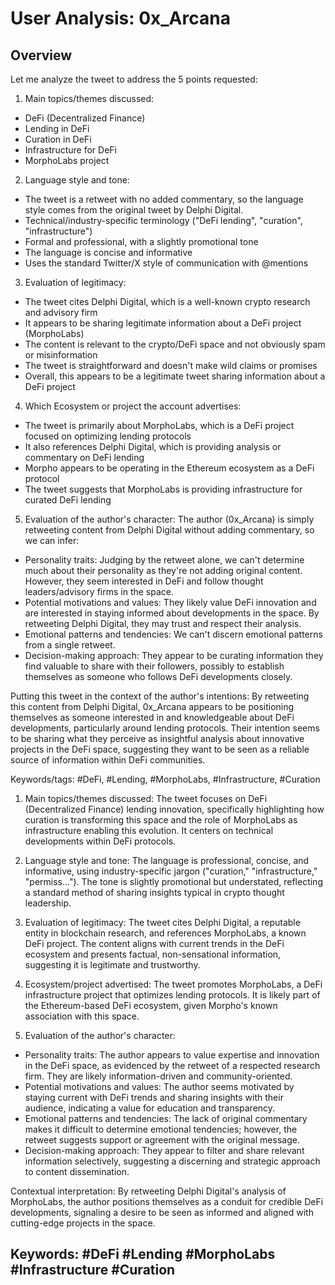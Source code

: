 # User Analysis: 0x_Arcana

## Overview

<think>
Let me analyze the tweet to address the 5 points requested:

1. Main topics/themes discussed:
- DeFi (Decentralized Finance)
- Lending in DeFi
- Curation in DeFi
- Infrastructure for DeFi
- MorphoLabs project

2. Language style and tone:
- The tweet is a retweet with no added commentary, so the language style comes from the original tweet by Delphi Digital.
- Technical/industry-specific terminology ("DeFi lending", "curation", "infrastructure")
- Formal and professional, with a slightly promotional tone
- The language is concise and informative
- Uses the standard Twitter/X style of communication with @mentions

3. Evaluation of legitimacy:
- The tweet cites Delphi Digital, which is a well-known crypto research and advisory firm
- It appears to be sharing legitimate information about a DeFi project (MorphoLabs)
- The content is relevant to the crypto/DeFi space and not obviously spam or misinformation
- The tweet is straightforward and doesn't make wild claims or promises
- Overall, this appears to be a legitimate tweet sharing information about a DeFi project

4. Which Ecosystem or project the account advertises:
- The tweet is primarily about MorphoLabs, which is a DeFi project focused on optimizing lending protocols
- It also references Delphi Digital, which is providing analysis or commentary on DeFi lending
- Morpho appears to be operating in the Ethereum ecosystem as a DeFi protocol
- The tweet suggests that MorphoLabs is providing infrastructure for curated DeFi lending

5. Evaluation of the author's character:
The author (0x_Arcana) is simply retweeting content from Delphi Digital without adding commentary, so we can infer:

- Personality traits: Judging by the retweet alone, we can't determine much about their personality as they're not adding original content. However, they seem interested in DeFi and follow thought leaders/advisory firms in the space.
- Potential motivations and values: They likely value DeFi innovation and are interested in staying informed about developments in the space. By retweeting Delphi Digital, they may trust and respect their analysis.
- Emotional patterns and tendencies: We can't discern emotional patterns from a single retweet.
- Decision-making approach: They appear to be curating information they find valuable to share with their followers, possibly to establish themselves as someone who follows DeFi developments closely.

Putting this tweet in the context of the author's intentions: By retweeting this content from Delphi Digital, 0x_Arcana appears to be positioning themselves as someone interested in and knowledgeable about DeFi developments, particularly around lending protocols. Their intention seems to be sharing what they perceive as insightful analysis about innovative projects in the DeFi space, suggesting they want to be seen as a reliable source of information within DeFi communities.

Keywords/tags: #DeFi, #Lending, #MorphoLabs, #Infrastructure, #Curation
</think>

1. Main topics/themes discussed:
The tweet focuses on DeFi (Decentralized Finance) lending innovation, specifically highlighting how curation is transforming this space and the role of MorphoLabs as infrastructure enabling this evolution. It centers on technical developments within DeFi protocols.

2. Language style and tone:
The language is professional, concise, and informative, using industry-specific jargon ("curation," "infrastructure," "permiss..."). The tone is slightly promotional but understated, reflecting a standard method of sharing insights typical in crypto thought leadership.

3. Evaluation of legitimacy:
The tweet cites Delphi Digital, a reputable entity in blockchain research, and references MorphoLabs, a known DeFi project. The content aligns with current trends in the DeFi ecosystem and presents factual, non-sensational information, suggesting it is legitimate and trustworthy.

4. Ecosystem/project advertised:
The tweet promotes MorphoLabs, a DeFi infrastructure project that optimizes lending protocols. It is likely part of the Ethereum-based DeFi ecosystem, given Morpho's known association with this space.

5. Evaluation of the author's character:
- Personality traits: The author appears to value expertise and innovation in the DeFi space, as evidenced by the retweet of a respected research firm. They are likely information-driven and community-oriented.
- Potential motivations and values: The author seems motivated by staying current with DeFi trends and sharing insights with their audience, indicating a value for education and transparency.
- Emotional patterns and tendencies: The lack of original commentary makes it difficult to determine emotional tendencies; however, the retweet suggests support or agreement with the original message.
- Decision-making approach: They appear to filter and share relevant information selectively, suggesting a discerning and strategic approach to content dissemination.

Contextual interpretation: By retweeting Delphi Digital's analysis of MorphoLabs, the author positions themselves as a conduit for credible DeFi developments, signaling a desire to be seen as informed and aligned with cutting-edge projects in the space.

Keywords: #DeFi #Lending #MorphoLabs #Infrastructure #Curation
---
